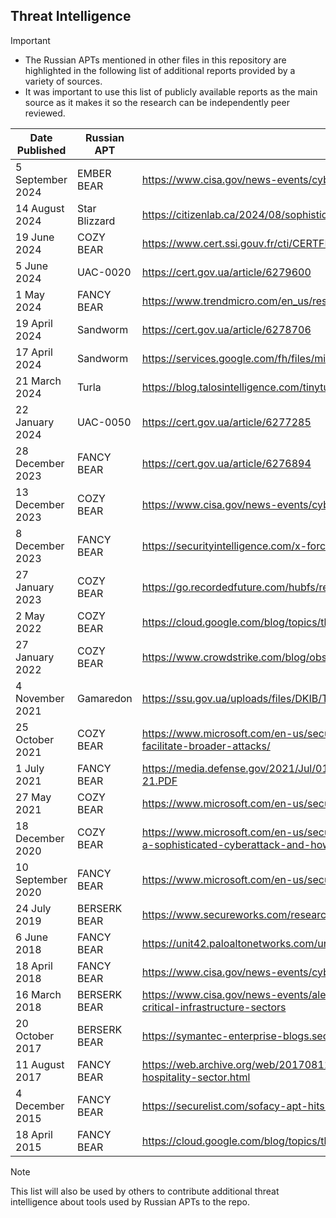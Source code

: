 ## Threat Intelligence

> [!IMPORTANT]
> - The Russian APTs mentioned in other files in this repository are highlighted in the following list of additional reports provided by a variety of sources.
> - It was important to use this list of publicly available reports as the main source as it makes it so the research can be independently peer reviewed.

| Date Published | Russian APT | Report |
|---|---|---|
| 5 September 2024 | EMBER BEAR | https://www.cisa.gov/news-events/cybersecurity-advisories/aa24-249a |
| 14 August 2024 | Star Blizzard | https://citizenlab.ca/2024/08/sophisticated-phishing-targets-russias-perceived-enemies-around-the-globe/ |
| 19 June 2024 | COZY BEAR | https://www.cert.ssi.gouv.fr/cti/CERTFR-2024-CTI-006/ |
| 5 June 2024 | UAC-0020 | https://cert.gov.ua/article/6279600 |
| 1 May 2024 | FANCY BEAR | https://www.trendmicro.com/en_us/research/24/e/router-roulette.html |
| 19 April 2024 | Sandworm | https://cert.gov.ua/article/6278706 |
| 17 April 2024 | Sandworm | https://services.google.com/fh/files/misc/apt44-unearthing-sandworm.pdf |
| 21 March 2024 | Turla | https://blog.talosintelligence.com/tinyturla-full-kill-chain/ |
| 22 January 2024 | UAC-0050 | https://cert.gov.ua/article/6277285 |
| 28 December 2023 | FANCY BEAR | https://cert.gov.ua/article/6276894 |
| 13 December 2023 | COZY BEAR | https://www.cisa.gov/news-events/cybersecurity-advisories/aa23-347a | 
| 8 December 2023 | FANCY BEAR | https://securityintelligence.com/x-force/itg05-ops-leverage-israel-hamas-conflict-lures-to-deliver-headlace-malware/ |
| 27 January 2023 | COZY BEAR | https://go.recordedfuture.com/hubfs/reports/cta-2023-0127.pdf |
| 2 May 2022 | COZY BEAR | https://cloud.google.com/blog/topics/threat-intelligence/unc3524-eye-spy-email/ |
| 27 January 2022 | COZY BEAR | https://www.crowdstrike.com/blog/observations-from-the-stellarparticle-campaign/ | 
| 4 November 2021 | Gamaredon | https://ssu.gov.ua/uploads/files/DKIB/Technical%20report%20Armagedon.pdf |
| 25 October 2021 | COZY BEAR | https://www.microsoft.com/en-us/security/blog/2021/10/25/nobelium-targeting-delegated-administrative-privileges-to-facilitate-broader-attacks/ |
| 1 July 2021 | FANCY BEAR | https://media.defense.gov/2021/Jul/01/2002753896/-1/-1/1/CSA_GRU_GLOBAL_BRUTE_FORCE_CAMPAIGN_UOO158036-21.PDF |
| 27 May 2021 | COZY BEAR | https://www.microsoft.com/en-us/security/blog/2021/05/27/new-sophisticated-email-based-attack-from-nobelium/ |
| 18 December 2020 | COZY BEAR | https://www.microsoft.com/en-us/security/blog/2020/12/18/analyzing-solorigate-the-compromised-dll-file-that-started-a-sophisticated-cyberattack-and-how-microsoft-defender-helps-protect/ |
| 10 September 2020 | FANCY BEAR | https://www.microsoft.com/en-us/security/blog/2020/09/10/strontium-detecting-new-patters-credential-harvesting/ |
| 24 July 2019 | BERSERK BEAR | https://www.secureworks.com/research/resurgent-iron-liberty-targeting-energy-sector |
| 6 June 2018 | FANCY BEAR | https://unit42.paloaltonetworks.com/unit42-sofacy-groups-parallel-attacks/ |
| 18 April 2018 | FANCY BEAR | https://www.cisa.gov/news-events/cybersecurity-advisories/aa23-108 |
| 16 March 2018 | BERSERK BEAR | https://www.cisa.gov/news-events/alerts/2018/03/15/russian-government-cyber-activity-targeting-energy-and-other-critical-infrastructure-sectors |
| 20 October 2017 | BERSERK BEAR | https://symantec-enterprise-blogs.security.com/threat-intelligence/dragonfly-energy-sector-cyber-attacks |
| 11 August 2017 | FANCY BEAR | https://web.archive.org/web/20170811181009/https://www.fireeye.com/blog/threat-research/2017/08/apt28-targets-hospitality-sector.html |
| 4 December 2015 | FANCY BEAR | https://securelist.com/sofacy-apt-hits-high-profile-targets-with-updated-toolset/72924/ |
| 18 April 2015 | FANCY BEAR | https://cloud.google.com/blog/topics/threat-intelligence/probable-apt28-useo/ |

> [!NOTE]
> This list will also be used by others to contribute additional threat intelligence about tools used by Russian APTs to the repo.
